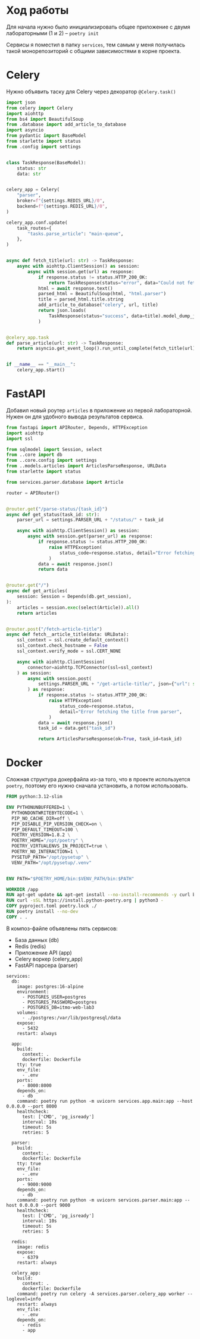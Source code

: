 # Ход работы

Для начала нужно было инициализировать общее приложение с двумя лабораторными (1 и 2) – `poetry init`

Сервисы я поместил в папку `services`, тем самым у меня получилась такой монорепозиторий с общими зависимостями в корне проекта.

# Celery

Нужно объявить таску для Celery через декоратор `@Celery.task()`

```Python title="celery_app.py"
import json
from celery import Celery
import aiohttp
from bs4 import BeautifulSoup
from .database import add_article_to_database
import asyncio
from pydantic import BaseModel
from starlette import status
from .config import settings


class TaskResponse(BaseModel):
    status: str
    data: str


celery_app = Celery(
    "parser",
    broker=f"{settings.REDIS_URL}/0",
    backend=f"{settings.REDIS_URL}/0",
)

celery_app.conf.update(
    task_routes={
        "tasks.parse_article": "main-queue",
    },
)


async def fetch_title(url: str) -> TaskResponse:
    async with aiohttp.ClientSession() as session:
        async with session.get(url) as response:
            if response.status != status.HTTP_200_OK:
                return TaskResponse(status="error", data="Could not fetch given URL")
            html = await response.text()
            parsed_html = BeautifulSoup(html, "html.parser")
            title = parsed_html.title.string
            add_article_to_database("celery", url, title)
            return json.loads(
                TaskResponse(status="success", data=title).model_dump_json()
            )


@celery_app.task
def parse_article(url: str) -> TaskResponse:
    return asyncio.get_event_loop().run_until_complete(fetch_title(url))


if __name__ == "__main__":
    celery_app.start()
```

# FastAPI

Добавил новый роутер `articles` в приложение из первой лабораторной. Нужен он для удобного вывода результатов сервиса.

```Python title="articles.py"
from fastapi import APIRouter, Depends, HTTPException
import aiohttp
import ssl

from sqlmodel import Session, select
from ..core import db
from ..core.config import settings
from ..models.articles import ArticlesParseResponse, URLData
from starlette import status

from services.parser.database import Article

router = APIRouter()


@router.get("/parse-status/{task_id}")
async def get_status(task_id: str):
    parser_url = settings.PARSER_URL + "/status/" + task_id

    async with aiohttp.ClientSession() as session:
        async with session.get(parser_url) as response:
            if response.status != status.HTTP_200_OK:
                raise HTTPException(
                    status_code=response.status, detail="Error fetching task status"
                )
            data = await response.json()
            return data


@router.get("/")
async def get_articles(
    session: Session = Depends(db.get_session),
):
    articles = session.exec(select(Article)).all()
    return articles


@router.post("/fetch-article-title")
async def fetch__article_title(data: URLData):
    ssl_context = ssl.create_default_context()
    ssl_context.check_hostname = False
    ssl_context.verify_mode = ssl.CERT_NONE

    async with aiohttp.ClientSession(
        connector=aiohttp.TCPConnector(ssl=ssl_context)
    ) as session:
        async with session.post(
            settings.PARSER_URL + "/get-article-title/", json={"url": str(data.url)}
        ) as response:
            if response.status != status.HTTP_200_OK:
                raise HTTPException(
                    status_code=response.status,
                    detail="Error fetching the title from parser",
                )
            data = await response.json()
            task_id = data.get("task_id")

            return ArticlesParseResponse(ok=True, task_id=task_id)
```

# Docker

Сложная структура докерфайла из-за того, что в проекте используется `poetry`, поэтому его нужно сначала установить, а потом использовать.

```Dockerfile title="Dockerfile"
FROM python:3.12-slim

ENV PYTHONUNBUFFERED=1 \
  PYTHONDONTWRITEBYTECODE=1 \
  PIP_NO_CACHE_DIR=off \
  PIP_DISABLE_PIP_VERSION_CHECK=on \
  PIP_DEFAULT_TIMEOUT=100 \
  POETRY_VERSION=1.8.2 \
  POETRY_HOME="/opt/poetry" \
  POETRY_VIRTUALENVS_IN_PROJECT=true \
  POETRY_NO_INTERACTION=1 \
  PYSETUP_PATH="/opt/pysetup" \
  VENV_PATH="/opt/pysetup/.venv"


ENV PATH="$POETRY_HOME/bin:$VENV_PATH/bin:$PATH"

WORKDIR /app
RUN apt-get update && apt-get install --no-install-recommends -y curl build-essential libpq-dev
RUN curl -sSL https://install.python-poetry.org | python3 -
COPY pyproject.toml poetry.lock ./
RUN poetry install --no-dev
COPY . .
```

В композ-файле объявлены пять сервисов:

- База данных (db)
- Redis (redis)
- Приложение API (app)
- Celery воркер (celery_app)
- FastAPI парсера (parser)

```YML title="docker-compose.yml"
services:
  db:
    image: postgres:16-alpine
    environment:
      - POSTGRES_USER=postgres
      - POSTGRES_PASSWORD=postgres
      - POSTGRES_DB=itmo-web-lab3
    volumes:
      - ./postgres:/var/lib/postgresql/data
    expose:
      - 5432
    restart: always

  app:
    build:
      context: .
      dockerfile: Dockerfile
    tty: true
    env_file:
      - .env
    ports:
      - 8000:8000
    depends_on:
      - db
    command: poetry run python -m uvicorn services.app.main:app --host 0.0.0.0 --port 8000
    healthcheck:
      test: ['CMD', 'pg_isready']
      interval: 10s
      timeout: 5s
      retries: 5

  parser:
    build:
      context: .
      dockerfile: Dockerfile
    tty: true
    env_file:
      - .env
    ports:
      - 9000:9000
    depends_on:
      - db
    command: poetry run python -m uvicorn services.parser.main:app --host 0.0.0.0 --port 9000
    healthcheck:
      test: ['CMD', 'pg_isready']
      interval: 10s
      timeout: 5s
      retries: 5

  redis:
    image: redis
    expose:
      - 6379
    restart: always

  celery_app:
    build:
      context: .
      dockerfile: Dockerfile
    command: poetry run celery -A services.parser.celery_app worker --loglevel=info
    restart: always
    env_file:
      - .env
    depends_on:
      - redis
      - app
```
